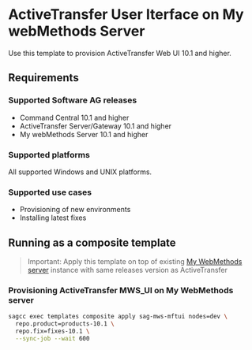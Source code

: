 # ActiveTransfer User Iterface on My webMethods Server

Use this template to provision ActiveTransfer Web UI 10.1 and higher.

## Requirements

### Supported Software AG releases

* Command Central 10.1 and higher
* ActiveTransfer Server/Gateway 10.1 and higher
* My webMethods Server 10.1 and higher

### Supported platforms

All supported Windows and UNIX platforms.

### Supported use cases

* Provisioning of new environments
* Installing latest fixes

## Running as a composite template

> Important: Apply this template on top of existing [My WebMethods server](../sag-mws-server) instance with same releases version as ActiveTransfer

### Provisioning ActiveTransfer MWS_UI on My WebMethods server

```bash
sagcc exec templates composite apply sag-mws-mftui nodes=dev \
  repo.product=products-10.1 \
  repo.fix=fixes-10.1 \
  --sync-job --wait 600
```
